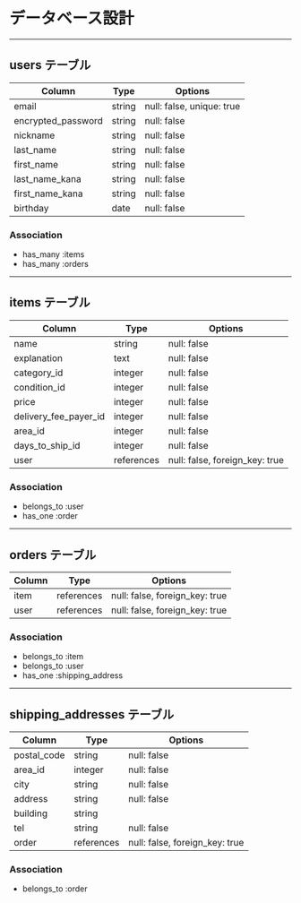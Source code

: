 # データベース設計
___
## users テーブル
| Column             | Type   | Options     |
| ------------------ | ------ | ----------- |
| email              | string | null: false, unique: true |
| encrypted_password | string | null: false |
| nickname           | string | null: false |
| last_name          | string | null: false |
| first_name         | string | null: false |
| last_name_kana     | string | null: false |
| first_name_kana    | string | null: false |
| birthday           | date   | null: false |

### Association
- has_many :items
- has_many :orders

___
## items テーブル
| Column                | Type       | Options     |
| --------------------- | ---------- | ----------- |
| name                  | string     | null: false |
| explanation           | text       | null: false |
| category_id           | integer    | null: false |
| condition_id          | integer    | null: false |
| price                 | integer    | null: false |
| delivery_fee_payer_id | integer    | null: false |
| area_id               | integer    | null: false |
| days_to_ship_id       | integer    | null: false |
| user                  | references | null: false, foreign_key: true |

### Association
- belongs_to :user
- has_one    :order

___
## orders テーブル
| Column  | Type       | Options                        |
| ------- | ---------- | ------------------------------ |
| item    | references | null: false, foreign_key: true |
| user    | references | null: false, foreign_key: true |

### Association
- belongs_to :item
- belongs_to :user
- has_one    :shipping_address

___
## shipping_addresses テーブル 
| Column        | Type       | Options                        |
| ------------- | ---------- | ------------------------------ |
| postal_code   | string     | null: false                    |
| area_id       | integer    | null: false                    |
| city          | string     | null: false                    |
| address       | string     | null: false                    |
| building      | string     |                                |
| tel           | string     | null: false                    |
| order         | references | null: false, foreign_key: true |

### Association
- belongs_to :order

